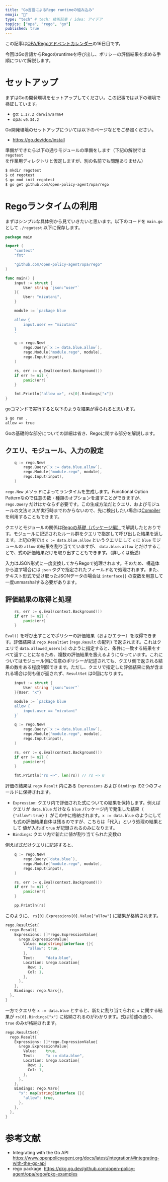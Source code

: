 ```yaml
---
title: "Go言語によるRego runtimeの組み込み"
emoji: "🐹"
type: "tech" # tech: 技術記事 / idea: アイデア
topics: ["opa", "rego", "go"]
published: true
---
```


この記事は[OPA/Regoアドベントカレンダー](https://adventar.org/calendars/6601)の16日目です。

今回はGo言語からRegoのruntimeを呼び出し、ポリシーの評価結果を求める手順について解説します。

# セットアップ

まずはGoの開発環境をセットアップしてください。この記事では以下の環境で検証しています。

- go: `1.17.2 darwin/arm64`
- opa: `v0.34.2`

Go開発環境のセットアップについては以下のページなどをご参照ください。

- https://go.dev/doc/install

準備ができたら以下の通りモジュールの準備をします（下記の解説では `regotest` を作業用ディレクトリと仮定しますが、別の名前でも問題ありません）

```sh
$ mkdir regotest
$ cd regotest
$ go mod init regotest
$ go get github.com/open-policy-agent/opa/rego
```

# Regoランタイムの利用

まずはシンプルな具体例から見ていきたいと思います。以下のコードを `main.go` として `./regotest` 以下に保存します。

```go:main.go
package main

import (
	"context"
	"fmt"

	"github.com/open-policy-agent/opa/rego"
)

func main() {
	input := struct {
		User string `json:"user"`
	}{
		User: "mizutani",
	}

	module := `package blue

	allow {
		input.user == "mizutani"
	}
	`

	q := rego.New(
		rego.Query(`x := data.blue.allow`),
		rego.Module("module.rego", module),
		rego.Input(input),
	)

	rs, err := q.Eval(context.Background())
	if err != nil {
		panic(err)
	}

	fmt.Println("allow =>", rs[0].Bindings["x"])
}
```

goコマンドで実行すると以下のような結果が得られると思います。

```sh
$ go run .
allow => true
```

Goの基礎的な部分についての詳細は省き、Regoに関する部分を解説します。

## クエリ、モジュール、入力の設定

```go
	q := rego.New(
		rego.Query(`x := data.blue.allow`),
		rego.Module("module.rego", module),
		rego.Input(input),
	)
```

`rego.New` メソッドによってランタイムを生成します。Functional Option Patternなので任意の数・種類のオプションを渡すことができますが、`rego.Query` だけはかならず必要です。この生成方法だとクエリ、およびモジュールの文法ミスが実行時までわからないので、先に検出したい場合は[Compiler](https://pkg.go.dev/github.com/open-policy-agent/opa/rego#example-Rego.Eval-Compiler)を利用することもできます。

クエリとモジュールの関係は[Regoの基礎（パッケージ編）]()で解説したとおりです。モジュールに記述されたルール群をクエリで指定して呼び出した結果を返します。上記の例では `x := data.blue.allow` というクエリにして `x` に `blue` モジュールの `allow` の結果を割り当てていますが、 `data.blue.allow` とだけすることで、式の評価結果だけを取り出すこともできます。（詳しくは後述）

入力はJSON形式に一度変換してからRegoで処理されます。そのため、構造体から渡す場合には `json` タグで指定されたフィールド名で処理されます。また、テキスト形式で受け取ったJSONデータの場合は `interface{}` の変数を用意して一度unmarshalする必要があります。

## 評価結果の取得と処理

```go
	rs, err := q.Eval(context.Background())
	if err != nil {
		panic(err)
	}
```

`Eval()` を呼び出すことでポリシーの評価結果（およびエラー）を取得できます。評価結果は `rego.ResultSet` (`rego.Result` の配列) で返されます。これはクエリで `data.allowed_users[x]` のように指定すると、条件に一致する結果をすべて返すことになるため、複数の評価結果を扱えるようになっています。これについてはモジュール側に任意のポリシーが記述されても、クエリ側で返される結果の数をある程度制御できます。ただし、クエリで指定した評価結果に偽が含まれる場合は何も値が返されず、`ResultSet` は0個になります。

```go
	input := struct {
		User string `json:"user"`
	}{User: "x"}

	module := `package blue
	allow {
		input.user == "mizutani"
	}`

	q := rego.New(
		rego.Query(`x := data.blue.allow`),
		rego.Module("module.rego", module),
		rego.Input(input),
	)

	rs, err := q.Eval(context.Background())
	if err != nil {
		panic(err)
	}

	fmt.Println("rs =>", len(rs)) // rs => 0
```

評価の結果は `rego.Result` 内にある `Expressions` および `Bindings` の2つのフィールドに保持されます。

- `Expression`: クエリ内で評価された式についての結果を保持します。例えばクエリが `data.blue` だけなら `blue` パッケージ内で発生した結果（ `{"allow":true}` ）がこの中に格納されます。`x := data.blue` のようにしても式の評価結果自体は残るのですが、こちらは「代入」という処理の結果として 値が入れば `true` が記録されるのみになります。
- `Bindings`: クエリ内で新たに値が割り当てられた変数の

例えば式だけクエリに記述すると、

```go
	q := rego.New(
		rego.Query(`data.blue`),
		rego.Module("module.rego", module),
		rego.Input(input),
	)

	rs, err := q.Eval(context.Background())
	if err != nil {
		panic(err)
	}

	pp.Println(rs)
```

このように、 `rs[0].Expressions[0].Value["allow"]` に結果が格納されます。

```go
rego.ResultSet{
  rego.Result{
    Expressions: []*rego.ExpressionValue{
      &rego.ExpressionValue{
        Value: map[string]interface {}{
          "allow": true,
        },
        Text:     "data.blue",
        Location: &rego.Location{
          Row: 1,
          Col: 1,
        },
      },
    },
    Bindings: rego.Vars{},
  },
}
```

一方でクエリを `x := data.blue` とすると、新たに割り当てられた `x` に関する結果が `rs[0].Bindings["x"]` に格納されるのがわかります。式は前述の通り、`true` のみが格納されます。

```go
rego.ResultSet{
  rego.Result{
    Expressions: []*rego.ExpressionValue{
      &rego.ExpressionValue{
        Value:    true,
        Text:     "x := data.blue",
        Location: &rego.Location{
          Row: 1,
          Col: 1,
        },
      },
    },
    Bindings: rego.Vars{
      "x": map[string]interface {}{
        "allow": true,
      },
    },
  },
}
```

# 参考文献

- Integrating with the Go API https://www.openpolicyagent.org/docs/latest/integration/#integrating-with-the-go-api
- rego package: https://pkg.go.dev/github.com/open-policy-agent/opa/rego#pkg-examples
